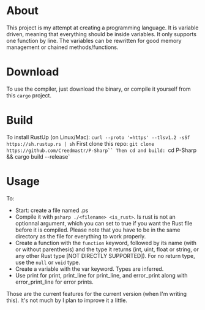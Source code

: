 # About

This project is my attempt at creating a programming language. It is variable driven, meaning that everything should be inside variables. It only supports one function by line. The variables can be rewritten for good memory management or chained methods/functions.

# Download

To use the compiler, just download the binary, or compile it yourself from this `cargo` project.

# Build
To install RustUp (on Linux/Mac):
`curl --proto '=https' --tlsv1.2 -sSf https://sh.rustup.rs | sh`
First clone this repo:
`git clone https://github.com/Creedmastr/P-Sharp``
Then cd and build:
`cd P-Sharp && cargo build --release`

# Usage

To:
- Start: create a file named .ps
- Compile it with `psharp ./<filename> <is_rust>`. Is rust is not an optionnal argument, which you can set to true if you want the Rust file before it is compiled. Please note that you have to be in the same directory as the file for everything to work properly.
- Create a function with the `function` keyword, followed by its name (with or without parenthesis) and the type it returns (int, uint, float or string, or any other Rust type [NOT DIRECTLY SUPPORTED]). For no return type, use the `null` or `void` type.
- Create a variable with the var keyword. Types are inferred.
- Use print for print, print_line for print_line, and error_print along with error_print_line for error prints.

Those are the current features for the current version (when I'm writing this). It's not much by I plan to improve it a little.